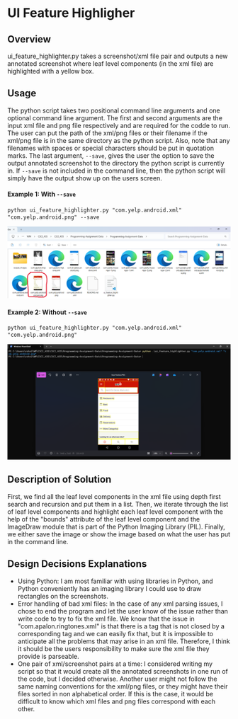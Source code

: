 # **UI Feature Highligher**

## **Overview**
ui_feature_highlighter.py takes a screenshot/xml file pair and outputs a new annotated screenshot where leaf level components (in the xml file) are highlighted with a yellow box.

## **Usage**
The python script takes two positional command line arguments and one optional command line argument. The first and second arguments are the input xml file and png file respectively and are required for the codde to run. The user can put the path of the xml/png files or their filename if the xml/png file is in the same directory as the python script. Also, note that any filenames with spaces or special characters should be put in quotation marks. The last argument,  `--save`, gives the user the option to save the output annotated screenshot to the directory the python script is currently in. If  `--save` is not included in the command line, then the python script will simply have the output show up on the users screen.

#### **Example 1: With `--save`**

 ```
 python ui_feature_highlighter.py "com.yelp.android.xml" "com.yelp.android.png" --save
 ```
<img src="./for_readme/with_save_example.png" width="800">

#### **Example 2: Without `--save`**
 ```
 python ui_feature_highlighter.py "com.yelp.android.xml" "com.yelp.android.png"
 ```
<img src="./for_readme/no_save_example.png" width="800">

## **Description of Solution**
First, we find all the leaf level components in the xml file using depth first search and recursion and put them in a list. Then, we iterate through the list of leaf level components and highlight each leaf level component with the help of the "bounds" attribute of the leaf level component and the ImageDraw module that is part of the Python Imaging Library (PIL). Finally, we either save the image or show the image based on what the user has put in the command line.

## **Design Decisions Explanations**
* Using Python: I am most familiar with using libraries in Python, and Python conveniently has an imaging library I could use to draw rectangles on the screenshots.
* Error handling of bad xml files: In the case of any xml parsing issues, I chose to end the program and let the user know of the issue rather than write code to try to fix the xml file. We know that the issue in "com.apalon.ringtones.xml" is that there is a <node> tag that is not closed by a corresponding </node> tag and we can easily fix that, but it is impossible to anticipate all the problems that may arise in an xml file. Therefore, I think it should be the users responsibility to make sure the xml file they provide is parseable.
* One pair of xml/screenshot pairs at a time: I considered writing my script so that it would create all the annotated screenshots in one run of the code, but I decided otherwise. Another user might not follow the same naming conventions for the xml/png files, or they might have their files sorted in non alphabetical order. If this is the case, it would be difficult to know which xml files and png files correspond with each other.
